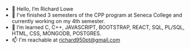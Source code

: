 - 👋 Hello, I’m Richard Lowe
- 👀 I've finished 3 semesters of the CPP program at Seneca College and currently working on my 4th semester.
- 🌱 I’m learned C, C++, JAVASCRIPT, BOOTSTRAP, REACT, SQL, PL/SQL, HTML, CSS, MONGODB, POSTGRES.
- 📫 I'm reachable at richard950pt@gmail.com 

<!---
Ttoaster/Ttoaster is a ✨ special ✨ repository because its `README.md` (this file) appears on your GitHub profile.
You can click the Preview link to take a look at your changes.
--->
